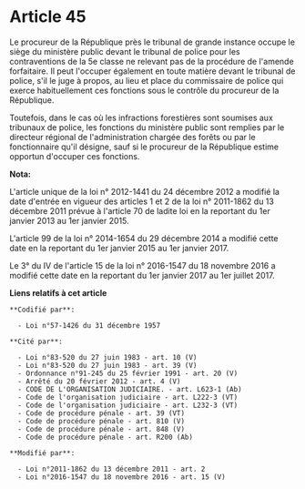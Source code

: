 # Article 45

Le procureur de la République près le tribunal de grande instance occupe le siège du ministère public devant le tribunal de
police pour les contraventions de la 5e classe ne relevant pas de la procédure de l'amende forfaitaire. Il peut l'occuper
également en toute matière devant le tribunal de police, s'il le juge à propos, au lieu et place du commissaire de police qui
exerce habituellement ces fonctions sous le contrôle du procureur de la République.

Toutefois, dans le cas où les infractions forestières sont soumises aux tribunaux de police, les fonctions du ministère
public sont remplies par le directeur régional de l'administration chargée des forêts ou par le fonctionnaire qu'il désigne,
sauf si le procureur de la République estime opportun d'occuper ces fonctions.

**Nota:**

L'article unique de la loi n° 2012-1441 du 24 décembre 2012 a modifié la date d'entrée en vigueur des articles 1 et 2 de la
loi n° 2011-1862 du 13 décembre 2011 prévue à l'article 70 de ladite loi en la reportant du 1er janvier 2013 au 1er janvier
2015.

L'article 99 de la loi n° 2014-1654 du 29 décembre 2014 a modifié cette date en la reportant du 1er janvier 2015 au 1er
janvier 2017.

Le 3° du IV de l'article 15 de la loi n° 2016-1547 du 18 novembre 2016 a modifié cette date en la reportant du 1er janvier
2017 au 1er juillet 2017.

**Liens relatifs à cet article**

	**Codifié par**:

	  - Loi n°57-1426 du 31 décembre 1957

	**Cité par**:

	  - Loi n°83-520 du 27 juin 1983 - art. 10 (V)
	  - Loi n°83-520 du 27 juin 1983 - art. 39 (V)
	  - Ordonnance n°91-245 du 25 février 1991 - art. 20 (V)
	  - Arrêté du 20 février 2012 - art. 4 (V)
	  - CODE DE L'ORGANISATION JUDICIAIRE. - art. L623-1 (Ab)
	  - Code de l'organisation judiciaire - art. L222-3 (VT)
	  - Code de l'organisation judiciaire - art. L232-3 (VT)
	  - Code de procédure pénale - art. 39 (VT)
	  - Code de procédure pénale - art. 810 (V)
	  - Code de procédure pénale - art. 848 (V)
	  - Code de procédure pénale - art. R200 (Ab)

	**Modifié par**:

	  - Loi n°2011-1862 du 13 décembre 2011 - art. 2
	  - Loi n°2016-1547 du 18 novembre 2016 - art. 15 (V)
